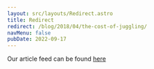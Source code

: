 ```yaml
---
layout: src/layouts/Redirect.astro
title: Redirect
redirect: /blog/2018/04/the-cost-of-juggling/
navMenu: false
pubDate: 2022-09-17
---
```

<div>
Our article feed can be found <a href="/blog/2018/04/the-cost-of-juggling/">here</a>
</div>
